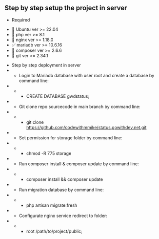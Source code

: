 ## Step by step setup the project in server 

* Required
- 🔐 Ubuntu ver >= 22.04
- 🚀 php ver >= 8.1
- 🔑 nginx ver >= 1.18.0
- ✅ mariadb ver >= 10.6.16
- 🧑 composer ver >= 2.6.6
- 👑 git ver >= 2.34.1

* Step by step deployment in server
* * Login to Mariadb database with user root and create a database by command line: 
* * * CREATE DATABASE gwdstatus; 
* * Git clone repo sourcecode in main branch by command line: 
* * * git clone https://github.com/codewithmmike/status.gowithdev.net.git 
* * Set permission for storage folder by command line: 
* * * chmod -R 775 storage 
* * Run composer install & composer update by command line: 
* * * composer install && composer update 
* * Run migration database by command line: 
* * * php artisan migrate:fresh 
* * Configurate nginx service redirect to folder: 
* * * root /path/to/project/public;
